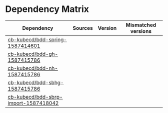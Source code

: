 # Dependency Matrix

Dependency | Sources | Version | Mismatched versions
---------- | ------- | ------- | -------------------
[cb-kubecd/bdd-spring-1587414601](https://github.com/cb-kubecd/bdd-spring-1587414601.git) |  | []() | 
[cb-kubecd/bdd-gh-1587415786](https://github.com/cb-kubecd/bdd-gh-1587415786.git) |  | []() | 
[cb-kubecd/bdd-nh-1587415786](https://github.com/cb-kubecd/bdd-nh-1587415786.git) |  | []() | 
[cb-kubecd/bdd-sbhg-1587415786](https://github.com/cb-kubecd/bdd-sbhg-1587415786.git) |  | []() | 
[cb-kubecd/bdd-sbrp-import-1587418042](https://github.com/cb-kubecd/bdd-sbrp-import-1587418042.git) |  | []() | 

